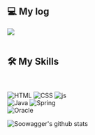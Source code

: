 <div>

<!--
**Soowagger/Soowagger** is a ✨ _special_ ✨ repository because its `README.md` (this file) appears on your GitHub profile.

Here are some ideas to get you started:

- 🔭 I’m currently working on ...
- 🌱 I’m currently learning ...
- 👯 I’m looking to collaborate on ...
- 🤔 I’m looking for help with ...
- 💬 Ask me about ...
- 📫 How to reach me: ...
- 😄 Pronouns: ...
- ⚡ Fun fact: ...
- 🎯 
-->

## 💻 My log

<div style="display:flex; flex-direction:row;">
    <a href="https://velog.io/@soowagger">
        <img src="https://img.shields.io/badge/
        Velog-20c997?style=for-the-badge&logo=Vimeo&logoColor=white">
    </a>

</div>
<br>


## 🛠 My Skills
  <br>
  
![HTML](https://img.shields.io/badge/HTML-239120?style=for-the-badge&logo=html5&logoColor=white)
![CSS](https://img.shields.io/badge/CSS-239120?&style=for-the-badge&logo=css3&logoColor=white)
![js](https://img.shields.io/badge/JavaScript-F7DF1E?style=for-the-badge&logo=JavaScript&logoColor=white)
<br>
![Java](https://img.shields.io/badge/Java-ED8B00?style=for-the-badge&logo=openjdk&logoColor=white)
![Spring](https://img.shields.io/badge/Spring-6DB33F?style=for-the-badge&logo=spring&logoColor=white)
<br>
![Oracle](https://img.shields.io/badge/Oracle-F80000?style=for-the-badge&logo=Oracle&logoColor=white)
 




![Soowagger's github stats](https://github-readme-stats.vercel.app/api?username=Soowagger&show_icons=true)

</div>

